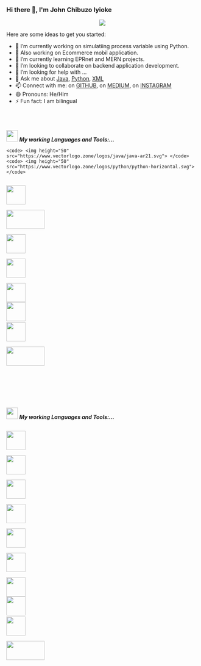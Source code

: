 ### Hi there 👋, I'm John Chibuzo Iyioke

<p align="center">
<img src="https://github-readme-stats.vercel.app/api?username=coder-chibuzo&show_icons=true&theme=dark&count_private=true&include_all_commits=true&custom_title=John Chibuzo Iyioke's Stats">
</p>



Here are some ideas to get you started:

- 🔭 I’m currently working on simulatiing process variable using Python.
- 🔭 Also working on Ecommerce mobil application.
- 🌱 I’m currently learning EPRnet and MERN projects.
- 👯 I’m looking to collaborate on backend application development.
- 🤔 I’m looking for help with ...
- 💬 Ask me about [Java](https://www.java.com/en/), [Python](https://kotlinlang.org/), [XML](https://en.wikipedia.org/wiki/XML)
- 📫 Connect with me: on  [GITHUB](https://github.com/coder-chibuzo),   on   [MEDIUM](https://medium.com/@johnchibuzoiyioke), on  [INSTAGRAM](https://www.instagram.com/john_chibuzo_iyioke/)
- 😄 Pronouns: He/Him
- ⚡ Fun fact: I am bilingual


</div>
<br/><br/>

<img src="https://media.giphy.com/media/iY8CRBdQXODJSCERIr/giphy.gif" width="30px">&nbsp;***My working Languages and Tools:...***
<p align="left">
  

  
    <code> <img height="50" src="https://www.vectorlogo.zone/logos/java/java-ar21.svg"> </code>
    <code> <img height="50" src="https://www.vectorlogo.zone/logos/python/python-horizontal.svg"> </code>  
  <code> <img height="50" src="https://www.vectorlogo.zone/logos/kotlin/kotlin-ar21.svg"> </code>
    <code> <img height="50" src="https://www.vectorlogo.zone/logos/w3c_xml/w3c_xml-ar21.svg" width='100'> </code>
  <code> <img height="50" src="https://www.vectorlogo.zone/logos/mysql/mysql-ar21.svg"> </code>
  <code> <img height="50" src="https://www.vectorlogo.zone/logos/postgresql/postgresql-horizontal.svg"> </code>
  <code> <img height="50" src="https://www.vectorlogo.zone/logos/amazon_aws/amazon_aws-ar21.svg"> </code>
  <code><img height="50" src="https://www.vectorlogo.zone/logos/git-scm/git-scm-ar21.svg"></code>
  <code> <img height="50" src="https://www.vectorlogo.zone/logos/jenkins/jenkins-ar21.svg"> </code>
  <code> <img height="50" src="https://www.vectorlogo.zone/logos/docker/docker-ar21.svg" width='100'> </code>
  
</p>  

<br/><br/>

</div>
<br/><br/>

<img src="https://media.giphy.com/media/iY8CRBdQXODJSCERIr/giphy.gif" width="30px">&nbsp;***My working Languages and Tools:...***
<p align="left">
  

  <code> <img height="50" src="https://www.vectorlogo.zone/logos/java/java-ar21.svg"> </code>
  <code> <img height="50" src="https://www.vectorlogo.zone/logos/python/python-horizontal.svg"> </code>
  <code> <img height="50" src="https://www.vectorlogo.zone/logos/kotlin/kotlin-ar21.svg"> </code>
  <code> <img height="50" src="https://www.vectorlogo.zone/logos/w3c_xml/w3c_xml-ar21.svg"> </code>
  <code> <img height="50" src="https://www.vectorlogo.zone/logos/mysql/mysql-ar21.svg"> </code>
  <code> <img height="50" src="https://www.vectorlogo.zone/logos/postgresql/postgresql-horizontal.svg"> </code>
  <code> <img height="50" src="https://www.vectorlogo.zone/logos/git-scm/git-scm-ar21-ar21.svg"> </code>
  <code><img height="50" src="https://www.vectorlogo.zone/logos/git-scm/git-scm-ar21.svg"></code>
  <code> <img height="50" src="https://www.vectorlogo.zone/logos/jenkins/jenkins-ar21.svg"> </code>
  <code> <img height="50" src="https://www.vectorlogo.zone/logos/docker/docker-ar21.svg" width='100'> </code>
</p>  

<br/><br/>
